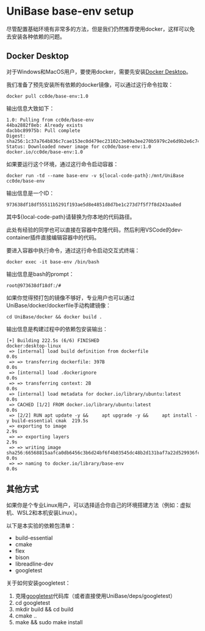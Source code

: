 # UniBase base-env setup

尽管配置基础环境有非常多的方法，但是我们仍然推荐使用docker，这样可以免去安装各种依赖的问题。

## Docker Desktop

对于Windows和MacOS用户，要使用docker，需要先安装[Docker Desktop](https://www.docker.com/products/docker-desktop/)。

我们准备了预先安装所有依赖的docker镜像，可以通过这行命令拉取：

```
docker pull cc0de/base-env:1.0
```

输出信息大致如下：

```
1.0: Pulling from cc0de/base-env
44ba2882f8eb: Already exists
dacbbc89975b: Pull complete
Digest: sha256:1c37a764b836c7cae153ec0d479ec23102c3e09a3ee270b5979c2e6d9b2e6c74
Status: Downloaded newer image for cc0de/base-env:1.0
docker.io/cc0de/base-env:1.0
```

如果要运行这个环境，通过这行命令启动容器：

```
docker run -td --name base-env -v ${local-code-path}:/mnt/UniBase cc0de/base-env
```

输出信息是一个ID：

```
973638df18df55511b5291f193ae5d8e4851d8d7be1c273d7f5f7f8d243aa8ed
```

其中${local-code-path}请替换为你本地的代码路径。

此处有经验的同学也可以直接在容器中克隆代码，然后利用VSCode的dev-container插件直接编辑容器中的代码。

要进入容器中执行命令，通过这行命令启动交互式终端：

```
docker exec -it base-env /bin/bash
```

输出信息是bash的prompt：

```
root@973638df18df:/#
```

如果你觉得预打包的镜像不够好，专业用户也可以通过UniBase/docker/dockerfile手动构建镜像：

```
cd UniBase/docker && docker build .
```

输出信息是构建过程中的依赖包安装输出：

```
[+] Building 222.5s (6/6) FINISHED                                              docker:desktop-linux
 => [internal] load build definition from dockerfile                                            0.0s
 => => transferring dockerfile: 397B                                                            0.0s
 => [internal] load .dockerignore                                                               0.0s
 => => transferring context: 2B                                                                 0.0s
 => [internal] load metadata for docker.io/library/ubuntu:latest                                0.0s
 => CACHED [1/2] FROM docker.io/library/ubuntu:latest                                           0.0s
 => [2/2] RUN apt update -y &&     apt upgrade -y &&     apt install -y build-essential cmak  219.5s
 => exporting to image                                                                          2.9s
 => => exporting layers                                                                         2.9s
 => => writing image sha256:66568815aafca0db6456c3b6d24bf6f4b03545dc48b2d131baf7a22d529936fc    0.0s
 => => naming to docker.io/library/base-env                                                     0.0s
```

## 其他方式

如果你是个专业Linux用户，可以选择适合你自己的环境搭建方法（例如：虚拟机、WSL2和本机安装Linux）。

以下是本实验的依赖包清单：

- build-essential
- cmake
- flex
- bison
- libreadline-dev
- googletest

关于如何安装googletest：

1. 克隆[googletest](https://github.com/google/googletest)代码库（或者直接使用UniBase/deps/googletest）
2. cd googletest
3. mkdir build && cd build
4. cmake ..
5. make && sudo make install
